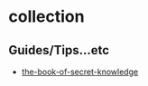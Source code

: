 # collection

## Guides/Tips...etc

* [the-book-of-secret-knowledge](https://github.com/trimstray/the-book-of-secret-knowledge)